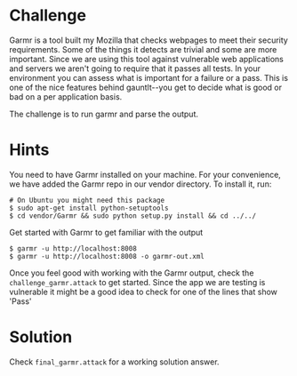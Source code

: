 # Challenge
Garmr is a tool built my Mozilla that checks webpages to meet their security requirements.  Some of the things it detects are trivial and some are more important.  Since we are using this tool against vulnerable web applications and servers we aren't going to require that it passes all tests.  In your environment you can assess what is important for a failure or a pass.  This is one of the nice features behind gauntlt--you get to decide what is good or bad on a per application basis.

The challenge is to run garmr and parse the output.

# Hints
You need to have Garmr installed on your machine.  For your convenience, we have added the Garmr repo in our vendor directory. To install it, run:
```
# On Ubuntu you might need this package
$ sudo apt-get install python-setuptools
$ cd vendor/Garmr && sudo python setup.py install && cd ../../
```
Get started with Garmr to get familiar with the output
```
$ garmr -u http://localhost:8008 
$ garmr -u http://localhost:8008 -o garmr-out.xml 
```
Once you feel good with working with the Garmr output, check the `challenge_garmr.attack` to get started. Since the app we are testing is vulnerable it might be a good idea to check for one of the lines that show 'Pass'

# Solution
Check `final_garmr.attack` for a working solution answer.
